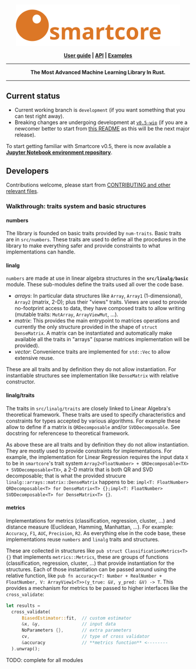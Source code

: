 <p align="center">
  <a href="https://smartcorelib.org">
    <img src="smartcore.svg" width="450" alt="SmartCore">    
  </a>  
</p>
<p align = "center">
    <strong>
        <a href="https://smartcorelib.org">User guide</a> | <a href="https://docs.rs/smartcore/">API</a> | <a href="https://github.com/smartcorelib/smartcore-examples">Examples</a>
    </strong>
</p>

-----

<p align = "center">
<b>The Most Advanced Machine Learning Library In Rust.</b>
</p>

-----

## Current status
* Current working branch is `development` (if you want something that you can test right away).
* Breaking changes are undergoing development at [`v0.5-wip`](https://github.com/smartcorelib/smartcore/tree/v0.5-wip#readme) (if you are a newcomer better to start from [this README](https://github.com/smartcorelib/smartcore/tree/v0.5-wip#readme) as this will be the next major release).

To start getting familiar with Smartcore v0.5, there is now available a [**Jupyter Notebook environment repository**](https://github.com/smartcorelib/smartcore-jupyter).

## Developers
Contributions welcome, please start from [CONTRIBUTING and other relevant files](.github/CONTRIBUTING.md).

### Walkthrough: traits system and basic structures

#### numbers
The library is founded on basic traits provided by `num-traits`. Basic traits are in `src/numbers`. These traits are used to define all the procedures in the library to make everything safer and provide constraints to what implementations can handle.

#### linalg
`numbers` are made at use in linear algebra structures in the **`src/linalg/basic`** module. These sub-modules define the traits used all over the code base. 

* *arrays*: In particular data structures like `Array`, `Array1` (1-dimensional), `Array2` (matrix, 2-D); plus their "views" traits. Views are used to provide no-footprint access to data, they have composed traits to allow writing (mutable traits: `MutArray`, `ArrayViewMut`, ...).
* *matrix*: This provides the main entrypoint to matrices operations and currently the only structure provided in the shape of `struct DenseMatrix`. A matrix can be instantiated and automatically make available all the traits in "arrays" (sparse matrices implementation will be provided).
* *vector*: Convenience traits are implemented for `std::Vec` to allow extensive reuse.

These are all traits and by definition they do not allow instantiation. For instantiable structures see implementation like `DenseMatrix` with relative constructor.

#### linalg/traits
The traits in `src/linalg/traits` are closely linked to Linear Algebra's theoretical framework. These traits are used to specify characteristics and constraints for types accepted by various algorithms. For example these allow to define if a matrix is `QRDecomposable` and/or `SVDDecomposable`. See docstring for referencese to theoretical framework.

As above these are all traits and by definition they do not allow instantiation. They are mostly used to provide constraints for implementations. For example, the implementation for Linear Regression requires the input data `X` to be in `smartcore`'s trait system `Array2<FloatNumber> + QRDecomposable<TX> + SVDDecomposable<TX>`, a 2-D matrix that is both QR and SVD decomposable; that is what the provided strucure `linalg::arrays::matrix::DenseMatrix` happens to be: `impl<T: FloatNumber> QRDecomposable<T> for DenseMatrix<T> {};impl<T: FloatNumber> SVDDecomposable<T> for DenseMatrix<T> {}`. 

#### metrics
Implementations for metrics (classification, regression, cluster, ...) and distance measure (Euclidean, Hamming, Manhattan, ...). For example: `Accuracy`, `F1`, `AUC`, `Precision`, `R2`. As everything else in the code base, these implementations reuse `numbers` and `linalg` traits and structures.

These are collected in structures like `pub struct ClassificationMetrics<T> {}` that implements `metrics::Metrics`, these are groups of functions (classification, regression, cluster, ...) that provide instantiation for the structures. Each of those instantiation can be passed around using the relative function, like `pub fn accuracy<T: Number + RealNumber + FloatNumber, V: ArrayView1<T>>(y_true: &V, y_pred: &V) -> T`. This provides a mechanism for metrics to be passed to higher interfaces like the `cross_validate`:
```rust
let results =
  cross_validate(
      BiasedEstimator::fit,  // custom estimator
      &x, &y,                // input data
      NoParameters {},       // extra parameters
      cv,                    // type of cross validator
      &accuracy              // **metrics function** <--------
  ).unwrap();
```


TODO: complete for all modules

